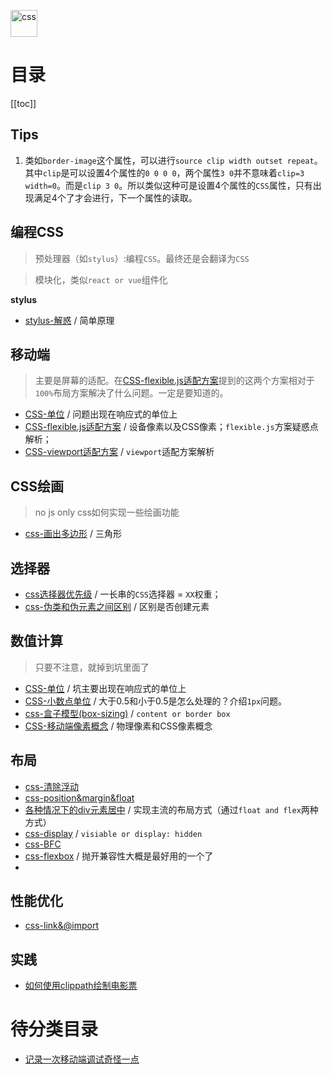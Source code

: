 <img src="https://raw.githubusercontent.com/JiangWeixian/JS-Tips/master/img/css.png" height="43px" alt="css"></img>

# **目录**

[[toc]]

## Tips

1. 类如`border-image`这个属性，可以进行`source clip width outset repeat`。其中`clip`是可以设置4个属性的`0 0 0 0`，两个属性`3 0`并不意味着`clip=3 width=0`。而是`clip 3 0`。所以类似这种可是设置4个属性的`CSS`属性，只有出现满足4个了才会进行，下一个属性的读取。

## 编程CSS
> 预处理器（如`stylus`）:编程`CSS`。最终还是会翻译为`CSS`

> 模块化，类似`react or vue`组件化

**stylus**

* [stylus-解惑](https://github.com/JiangWeixian/JS-Tips/blob/master/docs/CSS/stylus%E8%A7%A3%E6%83%91.md) / 简单原理

## **移动端**

> 主要是屏幕的适配。在[CSS-flexible.js适配方案](https://github.com/JiangWeixian/JS-Tips/blob/master/docs/CSS/css-viewport%E9%80%82%E9%85%8D.md)提到的这两个方案相对于`100%`布局方案解决了什么问题。一定是要知道的。

* [CSS-单位](https://github.com/JiangWeixian/JS-Tips/blob/master/docs/CSS/css-%E5%8D%95%E4%BD%8D.md) / 问题出现在响应式的单位上
* [CSS-flexible.js适配方案](https://github.com/JiangWeixian/JS-Tips/blob/master/docs/CSS/css-viewport%E9%80%82%E9%85%8D.md) / 设备像素以及CSS像素；`flexible.js`方案疑惑点解析；
* [CSS-viewport适配方案](https://github.com/JiangWeixian/JS-Tips/blob/master/docs/CSS/css-%E7%A7%BB%E5%8A%A8%E7%AB%AF%E5%83%8F%E7%B4%A0%E6%A6%82%E5%BF%B5.md) / `viewport`适配方案解析

## **CSS绘画**

> no js only css如何实现一些绘画功能

* [css-画出多边形](https://github.com/JiangWeixian/JS-Tips/blob/master/docs/CSS/css-%E5%A4%9A%E8%BE%B9%E5%BD%A2.md) / 三角形

## **选择器**

* [css选择器优先级](https://github.com/JiangWeixian/JS-Tips/blob/master/docs/CSS/css%E9%80%89%E6%8B%A9%E5%99%A8%E4%BC%98%E5%85%88%E7%BA%A7.md) / 一长串的`CSS`选择器 = `XX`权重；
* [css-伪类和伪元素之间区别](https://github.com/JiangWeixian/JS-Tips/blob/master/docs/CSS/css-%E4%BC%AA%E7%B1%BB%E5%92%8C%E4%BC%AA%E5%85%83%E7%B4%A0%E5%8C%BA%E5%88%AB.md) / 区别是否创建元素

## 数值计算
> 只要不注意，就掉到坑里面了

* [CSS-单位](https://github.com/JiangWeixian/JS-Tips/blob/master/docs/CSS/css-%E5%8D%95%E4%BD%8D.md) / 坑主要出现在响应式的单位上
* [CSS-小数点单位](https://github.com/JiangWeixian/JS-Tips/blob/master/docs/CSS/css-%E5%B0%8F%E6%95%B0%E7%82%B9%E5%8D%95%E4%BD%8D.md) / 大于0.5和小于0.5是怎么处理的？介绍`1px`问题。
* [css-盒子模型(box-sizing)](https://github.com/JiangWeixian/JS-Tips/blob/master/docs/CSS/css-boxsizing%E7%9B%92%E5%AD%90%E6%A8%A1%E5%9E%8B.md) / `content or border box`
* [CSS-移动端像素概念](https://github.com/JiangWeixian/JS-Tips/blob/master/docs/CSS/css-%E7%A7%BB%E5%8A%A8%E7%AB%AF%E5%83%8F%E7%B4%A0%E6%A6%82%E5%BF%B5.md) / 物理像素和CSS像素概念

## 布局

* [css-清除浮动](https://github.com/JiangWeixian/JS-Tips/blob/master/docs/CSS/css-%E6%B8%85%E9%99%A4%E6%B5%AE%E5%8A%A8.md)
* [css-position&margin&float](https://github.com/JiangWeixian/JS-Tips/blob/master/docs/CSS/css-position%26margin%26float.md)
* [各种情况下的div元素居中](https://github.com/JiangWeixian/JS-Tips/blob/master/docs/CSS/%E5%90%84%E7%A7%8D%E6%83%85%E5%86%B5%E4%B8%8B%E7%9A%84%E5%85%83%E7%B4%A0%E5%B1%85%E4%B8%AD.md) / 实现主流的布局方式（通过`float and flex`两种方式）
* [css-display](https://github.com/JiangWeixian/JS-Tips/blob/master/docs/CSS/css-display.md) / `visiable or display: hidden`
* [css-BFC](https://github.com/JiangWeixian/JS-Tips/blob/master/docs/CSS/css-bfc.md)
* [css-flexbox](https://github.com/JiangWeixian/JS-Tips/blob/master/docs/CSS/css-flexbox.md) / 抛开兼容性大概是最好用的一个了
* 

## 性能优化

* [css-link&@import](https://github.com/JiangWeixian/JS-Tips/blob/master/docs/CSS/css-link%26%40import.md)

## 实践

* [如何使用clippath绘制电影票](/CSS/css-cilppath.html#refs)

# **待分类目录**

* [记录一次移动端调试奇怪一点](https://github.com/JiangWeixian/JS-Tips/blob/master/docs/CSS/%E7%A7%BB%E5%8A%A8%E7%AB%AF.md)

